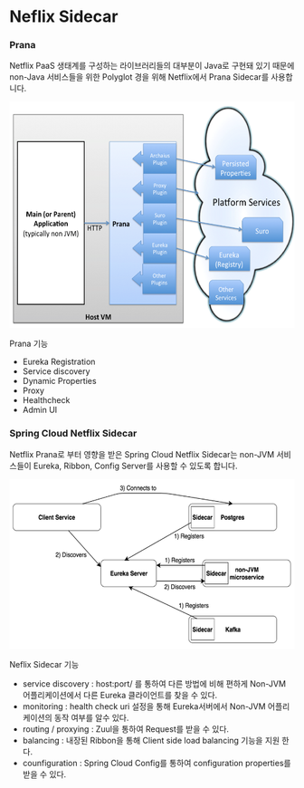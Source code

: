
# Neflix Sidecar

### Prana
Netflix PaaS 생태계를 구성하는 라이브러리들의 대부분이 Java로 구현돼 있기 때문에 non-Java 서비스들을 위한 Polyglot 경을 위해 Netflix에서 Prana Sidecar를 사용합니다.

<img height="400" src="images/netflixoss-prana.png">

Prana 기능
- Eureka Registration
- Service discovery
- Dynamic Properties
- Proxy
- Healthcheck
- Admin UI

### Spring Cloud Netflix Sidecar
Netflix Prana로 부터 영향을 받은 Spring Cloud Netflix Sidecar는 non-JVM 서비스들이 Eureka, Ribbon, Config Server를 사용할 수 있도록 합니다.

<img height="300" src="images/spring-cloud-netflix-sidecar.png">

Neflix Sidecar 기능
- service discovery : host:port/ 를 통하여 다른 방법에 비해 편하게 Non-JVM 어플리케이션에서 다른 Eureka 클라이언트를 찾을 수 있다.
- monitoring : health check uri 설정을 통해 Eureka서버에서 Non-JVM 어플리케이션의 동작 여부를 알수 있다.
- routing / proxying : Zuul을 통하여 Request를 받을 수 있다.
- balancing : 내장된 Ribbon을 통해 Client side load balancing 기능을 지원 한다.
- counfiguration : Spring Cloud Config를 통하여 configuration properties를 받을 수 있다.
